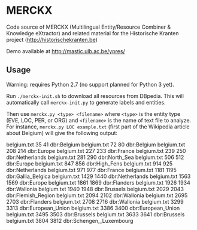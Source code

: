 # MERCKX
Code source of MERCKX (Multilingual Entity/Resource Combiner & Knowledge eXtractor) and related material for the Historische Kranten project (http://historischekranten.be)

Demo available at http://mastic.ulb.ac.be/ypres/

## Usage

Warning: requires Python 2.7 (no support planned for Python 3 yet).

Run `./merckx-init.sh` to download all resources from DBpedia. This will automatically call `merckx-init.py` to generate labels and entities.

Then use `merckx.py <type> <filename>` where `<type>` is the entity type (EVE, LOC, PER, or ORG) and `<filename>` is the name of text file to analyze.
For instance, `merckx.py LOC example.txt` (first part of the Wikipedia article about Belgium) will give the following output:

belgium.txt	35	    41	    dbr:Belgium
belgium.txt	72	    80	    dbr:Belgium
belgium.txt	208	    214	    dbr:Europe
belgium.txt	227	    233	    dbr:France
belgium.txt	239	    250	    dbr:Netherlands
belgium.txt	281	    290	    dbr:North_Sea
belgium.txt	506	    512	    dbr:Europe
belgium.txt	847	    856	    dbr:High_Fens
belgium.txt	914	    925	    dbr:Netherlands
belgium.txt	971	    977	    dbr:France
belgium.txt	1181	1195	dbr:Gallia_Belgica
belgium.txt	1429	1440	dbr:Netherlands
belgium.txt	1563	1569	dbr:Europe
belgium.txt	1861	1869	dbr:Flanders
belgium.txt	1926	1934	dbr:Wallonia
belgium.txt	1940	1948	dbr:Brussels
belgium.txt	2029	2043	dbr:Flemish_Region
belgium.txt	2094	2102	dbr:Wallonia
belgium.txt	2695	2703	dbr:Flanders
belgium.txt	2708	2716	dbr:Wallonia
belgium.txt	3299	3313	dbr:European_Union
belgium.txt	3386	3400	dbr:European_Union
belgium.txt	3495	3503	dbr:Brussels
belgium.txt	3633	3641	dbr:Brussels
belgium.txt	3804	3812	dbr:Schengen,_Luxembourg

